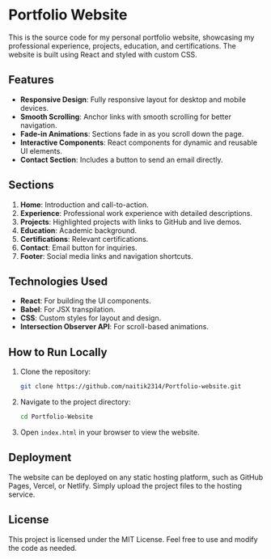 # Portfolio Website

This is the source code for my personal portfolio website, showcasing my professional experience, projects, education, and certifications. The website is built using React and styled with custom CSS.

## Features

- **Responsive Design**: Fully responsive layout for desktop and mobile devices.
- **Smooth Scrolling**: Anchor links with smooth scrolling for better navigation.
- **Fade-in Animations**: Sections fade in as you scroll down the page.
- **Interactive Components**: React components for dynamic and reusable UI elements.
- **Contact Section**: Includes a button to send an email directly.

## Sections

1. **Home**: Introduction and call-to-action.
2. **Experience**: Professional work experience with detailed descriptions.
3. **Projects**: Highlighted projects with links to GitHub and live demos.
4. **Education**: Academic background.
5. **Certifications**: Relevant certifications.
6. **Contact**: Email button for inquiries.
7. **Footer**: Social media links and navigation shortcuts.

## Technologies Used

- **React**: For building the UI components.
- **Babel**: For JSX transpilation.
- **CSS**: Custom styles for layout and design.
- **Intersection Observer API**: For scroll-based animations.

## How to Run Locally

1. Clone the repository:
   ```bash
   git clone https://github.com/naitik2314/Portfolio-website.git
   ```
2. Navigate to the project directory:
   ```bash
   cd Portfolio-Website
   ```
3. Open `index.html` in your browser to view the website.

## Deployment

The website can be deployed on any static hosting platform, such as GitHub Pages, Vercel, or Netlify. Simply upload the project files to the hosting service.

## License

This project is licensed under the MIT License. Feel free to use and modify the code as needed.